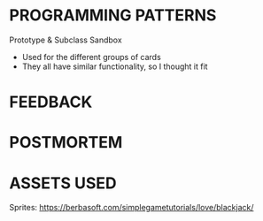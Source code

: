 
# PROGRAMMING PATTERNS
Prototype & Subclass Sandbox
- Used for the different groups of cards
- They all have similar functionality, so I thought it fit


# FEEDBACK

# POSTMORTEM

# ASSETS USED
Sprites: https://berbasoft.com/simplegametutorials/love/blackjack/
